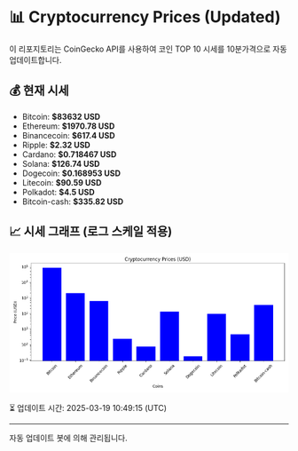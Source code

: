 
# 📊 Cryptocurrency Prices (Updated)

이 리포지토리는 CoinGecko API를 사용하여 코인 TOP 10 시세를 10분가격으로 자동 업데이트합니다.

## 💰 현재 시세
- Bitcoin: **$83632 USD**
- Ethereum: **$1970.78 USD**
- Binancecoin: **$617.4 USD**
- Ripple: **$2.32 USD**
- Cardano: **$0.718467 USD**
- Solana: **$126.74 USD**
- Dogecoin: **$0.168953 USD**
- Litecoin: **$90.59 USD**
- Polkadot: **$4.5 USD**
- Bitcoin-cash: **$335.82 USD**

## 📈 시세 그래프 (로그 스케일 적용)
![Crypto Prices](crypto_prices.png)

⏳ 업데이트 시간: 2025-03-19 10:49:15 (UTC)

---
자동 업데이트 봇에 의해 관리됩니다.
